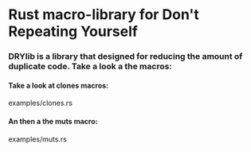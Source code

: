 # Rust macro-library for Don't Repeating Yourself

### DRYlib is a library that designed for reducing the amount of duplicate code. Take a look a the macros:
#### Take a look at clones macros:
examples/clones.rs
#### An then a the muts macro:
examples/muts.rs
